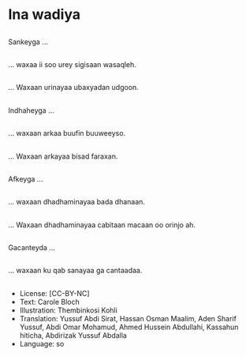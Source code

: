 # Ina wadiya

##
Sankeyga ...

##
... waxaa ii soo urey sigisaan wasaqleh.

##
... Waxaan urinayaa ubaxyadan udgoon.

##
Indhaheyga ...

##
... waxaan arkaa buufin buuweeyso.

##
... Waxaan arkayaa bisad faraxan.

##
Afkeyga ...

##
... waxaan dhadhaminayaa bada dhanaan.

##
... Waxaan dhadhaminayaa cabitaan macaan oo orinjo ah.

##
Gacanteyda ...

##
... waxaan ku qab sanayaa ga cantaadaa.

##
* License: [CC-BY-NC]
* Text: Carole Bloch
* Illustration: Thembinkosi Kohli
* Translation: Yussuf Abdi Sirat, Hassan Osman Maalim, Aden Sharif Yussuf, Abdi Omar Mohamud, Ahmed Hussein Abdullahi, Kassahun hiticha, Abdirizak Yussuf Abdalla
* Language: so
